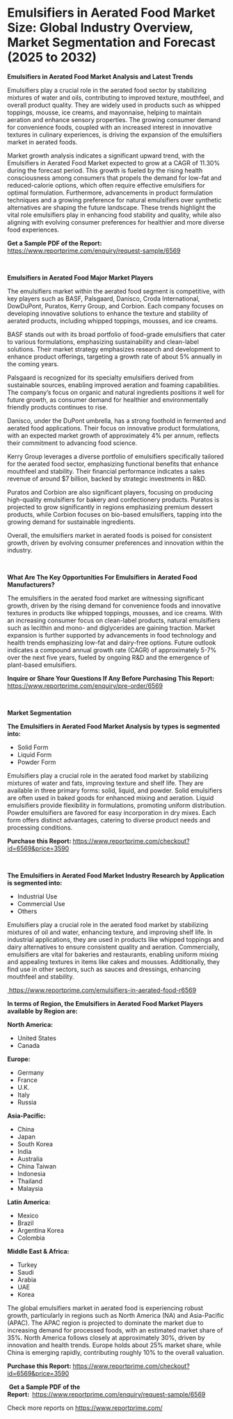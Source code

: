 <p><h1>Emulsifiers in Aerated Food Market Size: Global Industry Overview, Market Segmentation and Forecast (2025 to 2032)</h1></p><p><strong>Emulsifiers in Aerated Food Market Analysis and Latest Trends</strong></p>
<p><p>Emulsifiers play a crucial role in the aerated food sector by stabilizing mixtures of water and oils, contributing to improved texture, mouthfeel, and overall product quality. They are widely used in products such as whipped toppings, mousse, ice creams, and mayonnaise, helping to maintain aeration and enhance sensory properties. The growing consumer demand for convenience foods, coupled with an increased interest in innovative textures in culinary experiences, is driving the expansion of the emulsifiers market in aerated foods.</p><p>Market growth analysis indicates a significant upward trend, with the Emulsifiers in Aerated Food Market expected to grow at a CAGR of 11.30% during the forecast period. This growth is fueled by the rising health consciousness among consumers that propels the demand for low-fat and reduced-calorie options, which often require effective emulsifiers for optimal formulation. Furthermore, advancements in product formulation techniques and a growing preference for natural emulsifiers over synthetic alternatives are shaping the future landscape. These trends highlight the vital role emulsifiers play in enhancing food stability and quality, while also aligning with evolving consumer preferences for healthier and more diverse food experiences.</p></p>
<p><strong>Get a Sample PDF of the Report:&nbsp;</strong> <a href="https://www.reportprime.com/enquiry/request-sample/6569?utm_campaign=2468&utm_medium=2&utm_source=Github&utm_content=ia&utm_term=19032025&utm_id=emulsifiers-in-aerated-food">https://www.reportprime.com/enquiry/request-sample/6569</a></p>
<p>&nbsp;</p>
<p><strong>Emulsifiers in Aerated Food Major Market Players</strong></p>
<p><p>The emulsifiers market within the aerated food segment is competitive, with key players such as BASF, Palsgaard, Danisco, Croda International, DowDuPont, Puratos, Kerry Group, and Corbion. Each company focuses on developing innovative solutions to enhance the texture and stability of aerated products, including whipped toppings, mousses, and ice creams.</p><p>BASF stands out with its broad portfolio of food-grade emulsifiers that cater to various formulations, emphasizing sustainability and clean-label solutions. Their market strategy emphasizes research and development to enhance product offerings, targeting a growth rate of about 5% annually in the coming years.</p><p>Palsgaard is recognized for its specialty emulsifiers derived from sustainable sources, enabling improved aeration and foaming capabilities. The company’s focus on organic and natural ingredients positions it well for future growth, as consumer demand for healthier and environmentally friendly products continues to rise.</p><p>Danisco, under the DuPont umbrella, has a strong foothold in fermented and aerated food applications. Their focus on innovative product formulations, with an expected market growth of approximately 4% per annum, reflects their commitment to advancing food science.</p><p>Kerry Group leverages a diverse portfolio of emulsifiers specifically tailored for the aerated food sector, emphasizing functional benefits that enhance mouthfeel and stability. Their financial performance indicates a sales revenue of around $7 billion, backed by strategic investments in R&D.</p><p>Puratos and Corbion are also significant players, focusing on producing high-quality emulsifiers for bakery and confectionery products. Puratos is projected to grow significantly in regions emphasizing premium dessert products, while Corbion focuses on bio-based emulsifiers, tapping into the growing demand for sustainable ingredients.</p><p>Overall, the emulsifiers market in aerated foods is poised for consistent growth, driven by evolving consumer preferences and innovation within the industry.</p></p>
<p>&nbsp;</p>
<p><strong>What Are The Key Opportunities For Emulsifiers in Aerated Food Manufacturers?</strong></p>
<p><p>The emulsifiers in the aerated food market are witnessing significant growth, driven by the rising demand for convenience foods and innovative textures in products like whipped toppings, mousses, and ice creams. With an increasing consumer focus on clean-label products, natural emulsifiers such as lecithin and mono- and diglycerides are gaining traction. Market expansion is further supported by advancements in food technology and health trends emphasizing low-fat and dairy-free options. Future outlook indicates a compound annual growth rate (CAGR) of approximately 5-7% over the next five years, fueled by ongoing R&D and the emergence of plant-based emulsifiers.</p></p>
<p><strong>Inquire or Share Your Questions If Any Before Purchasing This Report:</strong> <a href="https://www.reportprime.com/enquiry/pre-order/6569?utm_campaign=2468&utm_medium=2&utm_source=Github&utm_content=ia&utm_term=19032025&utm_id=emulsifiers-in-aerated-food">https://www.reportprime.com/enquiry/pre-order/6569</a></p>
<p>&nbsp;</p>
<p><strong>Market Segmentation</strong></p>
<p><strong>The Emulsifiers in Aerated Food Market Analysis by types is segmented into:</strong></p>
<p><ul><li>Solid Form</li><li>Liquid Form</li><li>Powder Form</li></ul></p>
<p><p>Emulsifiers play a crucial role in the aerated food market by stabilizing mixtures of water and fats, improving texture and shelf life. They are available in three primary forms: solid, liquid, and powder. Solid emulsifiers are often used in baked goods for enhanced mixing and aeration. Liquid emulsifiers provide flexibility in formulations, promoting uniform distribution. Powder emulsifiers are favored for easy incorporation in dry mixes. Each form offers distinct advantages, catering to diverse product needs and processing conditions.</p></p>
<p><strong>Purchase this Report:&nbsp;</strong><a href="https://www.reportprime.com/checkout?id=6569&price=3590&utm_campaign=2468&utm_medium=2&utm_source=Github&utm_content=ia&utm_term=19032025&utm_id=emulsifiers-in-aerated-food">https://www.reportprime.com/checkout?id=6569&price=3590</a></p>
<p>&nbsp;</p>
<p><strong>The Emulsifiers in Aerated Food Market Industry Research by Application is segmented into:</strong></p>
<p><ul><li>Industrial Use</li><li>Commercial Use</li><li>Others</li></ul></p>
<p><p>Emulsifiers play a crucial role in the aerated food market by stabilizing mixtures of oil and water, enhancing texture, and improving shelf life. In industrial applications, they are used in products like whipped toppings and dairy alternatives to ensure consistent quality and aeration. Commercially, emulsifiers are vital for bakeries and restaurants, enabling uniform mixing and appealing textures in items like cakes and mousses. Additionally, they find use in other sectors, such as sauces and dressings, enhancing mouthfeel and stability.</p></p>
<p><a href="https://www.reportprime.com/emulsifiers-in-aerated-food-r6569?utm_campaign=2468&utm_medium=2&utm_source=Github&utm_content=ia&utm_term=19032025&utm_id=emulsifiers-in-aerated-food">&nbsp;https://www.reportprime.com/emulsifiers-in-aerated-food-r6569</a></p>
<p><strong>In terms of Region, the Emulsifiers in Aerated Food Market Players available by Region are:</strong></p>
<p>
    <p> <strong> North America: </strong>
        <ul>
            <li>United States</li>
            <li>Canada</li>
        </ul>
        </p> 
    <p> <strong> Europe: </strong>
        <ul>
            <li>Germany</li>
            <li>France</li>
            <li>U.K.</li>
            <li>Italy</li>
            <li>Russia</li>
        </ul>
        </p> 
    <p> <strong> Asia-Pacific: </strong>
        <ul>
            <li>China</li>
            <li>Japan</li>
            <li>South Korea</li>
            <li>India</li>
            <li>Australia</li>
            <li>China Taiwan</li>
            <li>Indonesia</li>
            <li>Thailand</li>
            <li>Malaysia</li>
        </ul>
        </p> 
    <p> <strong> Latin America: </strong>
        <ul>
            <li>Mexico</li>
            <li>Brazil</li>
            <li>Argentina Korea</li>
            <li>Colombia</li>
        </ul>
        </p> 
    <p> <strong> Middle East & Africa: </strong>
        <ul>
            <li>Turkey</li>
            <li>Saudi</li>
            <li>Arabia</li>
            <li>UAE</li>
            <li>Korea</li>
        </ul>
    </p>
    </p>
<p><p>The global emulsifiers market in aerated food is experiencing robust growth, particularly in regions such as North America (NA) and Asia-Pacific (APAC). The APAC region is projected to dominate the market due to increasing demand for processed foods, with an estimated market share of 35%. North America follows closely at approximately 30%, driven by innovation and health trends. Europe holds about 25% market share, while China is emerging rapidly, contributing roughly 10% to the overall valuation.</p></p>
<p><strong>Purchase this Report: </strong><a href="https://www.reportprime.com/checkout?id=6569&price=3590&utm_campaign=2468&utm_medium=2&utm_source=Github&utm_content=ia&utm_term=19032025&utm_id=emulsifiers-in-aerated-food">https://www.reportprime.com/checkout?id=6569&price=3590</a></p>
<p>&nbsp;<strong>Get a Sample PDF of the Report:&nbsp;&nbsp;</strong><a href="https://www.reportprime.com/enquiry/request-sample/6569?utm_campaign=2468&utm_medium=2&utm_source=Github&utm_content=ia&utm_term=19032025&utm_id=emulsifiers-in-aerated-food">https://www.reportprime.com/enquiry/request-sample/6569</a></p>
<p><strong></strong></p>
<p>Check more reports on <a href="https://www.reportprime.com/?utm_campaign=2468&utm_medium=2&utm_source=Github&utm_content=ia&utm_term=19032025&utm_id=emulsifiers-in-aerated-food">https://www.reportprime.com/</a></p>